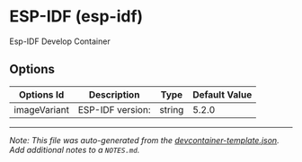 
# ESP-IDF (esp-idf)

Esp-IDF Develop Container

## Options

| Options Id | Description | Type | Default Value |
|-----|-----|-----|-----|
| imageVariant | ESP-IDF version: | string | 5.2.0 |



---

_Note: This file was auto-generated from the [devcontainer-template.json](https://github.com/johnluicn/devcontainer-templates/blob/main/src/esp-idf/devcontainer-template.json).  Add additional notes to a `NOTES.md`._
